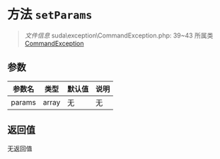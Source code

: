 # 方法 `setParams`

> *文件信息* suda\exception\CommandException.php: 39~43
> 所属类 [CommandException](../CommandException.md)




## 参数


| 参数名 | 类型 | 默认值 | 说明 |
|--------|-----|-------|-------|
| params |  array | 无 | 无 |



## 返回值

无返回值
